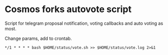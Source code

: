 # Cosmos forks autovote script
Script for telegram proposal notification, voting callbacks and auto voting as most.

Change params, add to crontab.
```
*/1 * * * * bash $HOME/status/vote.sh >> $HOME/status/vote.log 2>&1
```

